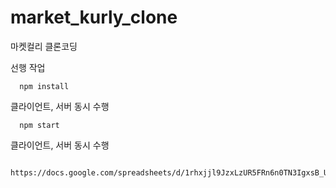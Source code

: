 # market_kurly_clone
마켓컬리 클론코딩

선행 작업

```
  npm install
```



클라이언트, 서버 동시 수행

```
  npm start
```



클라이언트, 서버 동시 수행

```
  https://docs.google.com/spreadsheets/d/1rhxjjl9JzxLzUR5FRn6n0TN3IgxsB_UhRI5l3xs1KlM/edit#gid=653244254
```
